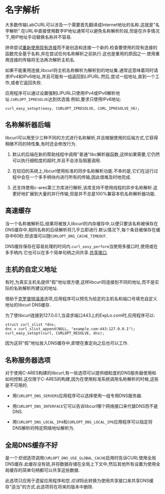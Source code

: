 
# 名字解析

大多数传输LabCURL可以涉及一个需要首先翻译成Internet地址的名称.这就是"名字解析".在URL中直接使用数字IP地址通常可以避免名称解析阶段,但是在许多情况下,用IP地址手动替换名称并不容易.

拼命尝试[重新使用现有连接](libcurl-connectionreuse.md)而不是创造和连接一个新的.检查要使用的现有连接的函数完全基于名称,并在尝试任何名称解析之前执行.这也是重用的原因之一.使用重用连接的传输将无法再次解析主机名.

如果不能重用连接,libcurl将主机名称解析为解析到的地址集.通常这意味着同时请求IPv4和IPv6地址,并且可能有一组返回到LIPURL.然后,尝试一组地址,直到一个工作,或者它返回失败.

应用程序可以通过设置强制LIPURL只使用IPv4或IPv6解析地址.`CURLOPT_IPRESOLVE`达到优选值.例如,要求只使用IPv6地址:

```
curl_easy_setopt(easy, CURLOPT_IPRESOLVE, CURL_IPRESOLVE_V6);
```

## 名称解析器后端

libcurl可以用至少三种不同的方式进行名称解析,并且根据使用的后端方式,它获得稍微不同的特性集,有时还会修改行为.

1.  默认的后端在新的帮助线程中调用"普通"libc解析器函数,这样如果需要,它仍然可以执行细粒度的超时,并且不会涉及阻塞调用.

2.  在较旧的系统上,libcurl使用标准的同步名称解析功能.不幸的是,它们在运行过程中会在一个多手柄块内进行所有的传输,因此很难及时地完成.

3.  还支持使用c-ares第三方库进行解析,该库支持不使用线程的异步名称解析.这更好地扩展到大量的并行传输,但是并不总是100%兼容本机名称解析器功能.

## 高速缓存

当一个名称被解析后,结果将被放入libcurl的内存缓存中,以便只要该名称被保存在DNS缓存中,相同名称的后续解析将几乎立即进行.默认情况下,每个条目被保存在缓存中60秒,但该值可以随`CURLOPT_DNS_CACHE_TIMEOUT`.

DNS缓存保存在容易处理的时间内.`curl_easy_perform`当使用多接口时,使用或在多手柄内.它也可以在多个简单句柄之间共享.[共享接口](libcurl-sharing.md).

## 主机的自定义地址

有时,为真实主机名提供"假"地址很方便,这样libcurl将连接到不同的地址,而不是实际的名称解析所建议的地址.

借助于[克罗普特溶液](https://curl.haxx.se/libcurl/c/CURLOPT_RESOLVE.html)选项,应用程序可以预先为给定的主机名和端口号填充自定义地址的libcurl DNS缓存.

为了使libcurl连接到127.0.0.1,当请求端口443上的ExpLo.com时,应用程序可以:

```
struct curl_slist *dns;
dns = curl_slist_append(NULL, "example.com:443:127.0.0.1");
curl_easy_setopt(curl, CURLOPT_RESOLVE, dns);
```

因为这将"假"地址放入DNS缓存中,即使在重定向之后也可以工作.

## 名称服务器选项

对于使用C-ARES构建的libcurl,有一些选项可以提供细粒度的DNS服务器使用和如何控制.这仅限于C-ARES的构建,因为在使用标准系统调用名称解析的时候,这些是不可用的.

-   用`CURLOPT_DNS_SERVERS`应用程序可以选择使用一组专用DNS服务器.

-   用`CURLOPT_DNS_INTERFACE`它可以告诉libcurl哪个网络接口来代替DNS而不是DNS.

-   用`CURLOPT_DNS_LOCAL_IP4`和`CURLOPT_DNS_LOCAL_IP6`应用程序可以指定将DNS解析的特定网络地址解析为.

## 全局DNS缓存不好

是一个*贬低*选项调用`CURLOPT_DNS_USE_GLOBAL_CACHE`启用时告诉CURL使用全局DNS缓存.此缓存没有锁,并将数据存储在全局上下文中,然后其他所有设置为使用全局缓存的简单句柄都可以共享这些数据.

此选项只应用于遗留应用程序和您.*应该*将此转换为使用共享接口来共享DNS缓存"适当"的方式.此选项将在将来的版本中删除.
